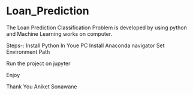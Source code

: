 # Loan_Prediction
The Loan Prediction Classification Problem is developed by using python and Machine Learning works on computer.


Steps-:
Install Python In Youe PC
Install Anaconda navigator 
Set Environment Path 

Run the project on jupyter

Enjoy

Thank You 
Aniket Sonawane
